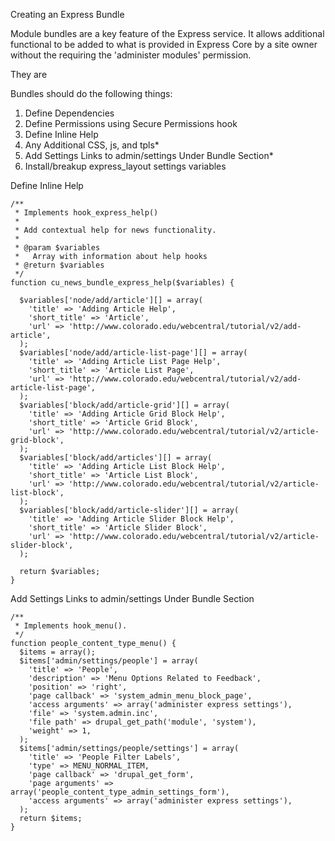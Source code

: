 Creating an Express Bundle

Module bundles are a key feature of the Express service.  It allows additional functional to be added to what is provided in Express Core by a site owner without the requiring the 'administer modules' permission.

They are

Bundles should do the following things:

1. Define Dependencies
2. Define Permissions using Secure Permissions hook
3. Define Inline Help
4. Any Additional CSS, js, and tpls*
5. Add Settings Links to admin/settings Under Bundle Section*
6. Install/breakup express_layout settings variables

Define Inline Help
```
/**
 * Implements hook_express_help()
 *
 * Add contextual help for news functionality.
 *
 * @param $variables
 *   Array with information about help hooks
 * @return $variables
 */
function cu_news_bundle_express_help($variables) {

  $variables['node/add/article'][] = array(
    'title' => 'Adding Article Help',
    'short_title' => 'Article',
    'url' => 'http://www.colorado.edu/webcentral/tutorial/v2/add-article',
  );
  $variables['node/add/article-list-page'][] = array(
    'title' => 'Adding Article List Page Help',
    'short_title' => 'Article List Page',
    'url' => 'http://www.colorado.edu/webcentral/tutorial/v2/add-article-list-page',
  );
  $variables['block/add/article-grid'][] = array(
    'title' => 'Adding Article Grid Block Help',
    'short_title' => 'Article Grid Block',
    'url' => 'http://www.colorado.edu/webcentral/tutorial/v2/article-grid-block',
  );
  $variables['block/add/articles'][] = array(
    'title' => 'Adding Article List Block Help',
    'short_title' => 'Article List Block',
    'url' => 'http://www.colorado.edu/webcentral/tutorial/v2/article-list-block',
  );
  $variables['block/add/article-slider'][] = array(
    'title' => 'Adding Article Slider Block Help',
    'short_title' => 'Article Slider Block',
    'url' => 'http://www.colorado.edu/webcentral/tutorial/v2/article-slider-block',
  );

  return $variables;
}
```

Add Settings Links to admin/settings Under Bundle Section
```
/**
 * Implements hook_menu().
 */
function people_content_type_menu() {
  $items = array();
  $items['admin/settings/people'] = array(
    'title' => 'People',
    'description' => 'Menu Options Related to Feedback',
    'position' => 'right',
    'page callback' => 'system_admin_menu_block_page',
    'access arguments' => array('administer express settings'),
    'file' => 'system.admin.inc',
    'file path' => drupal_get_path('module', 'system'),
    'weight' => 1,
  );
  $items['admin/settings/people/settings'] = array(
	'title' => 'People Filter Labels',
	'type' => MENU_NORMAL_ITEM,
	'page callback' => 'drupal_get_form',
	'page arguments' => array('people_content_type_admin_settings_form'),
	'access arguments' => array('administer express settings'),
  );
  return $items;
}
```
